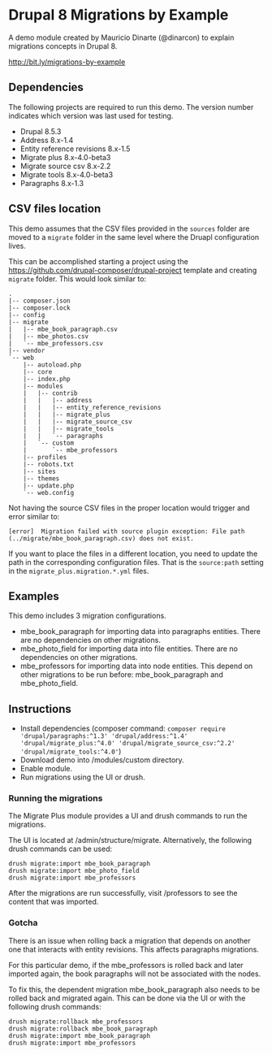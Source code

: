 # Drupal 8 Migrations by Example

A demo module created by Mauricio Dinarte (@dinarcon) to explain migrations concepts in Drupal 8.

http://bit.ly/migrations-by-example

## Dependencies

The following projects are required to run this demo. The version number indicates which version was last used for testing.
 
* Drupal 8.5.3
* Address 8.x-1.4
* Entity reference revisions 8.x-1.5
* Migrate plus 8.x-4.0-beta3
* Migrate source csv 8.x-2.2
* Migrate tools 8.x-4.0-beta3
* Paragraphs 8.x-1.3

## CSV files location

This demo assumes that the CSV files provided in the `sources` folder are moved to a `migrate` folder in the same level where the Druapl configuration lives.

This can be accomplished starting a project using the https://github.com/drupal-composer/drupal-project template and creating `migrate` folder. This would look similar to:

```
.
|-- composer.json
|-- composer.lock
|-- config
|-- migrate
|   |-- mbe_book_paragraph.csv
|   |-- mbe_photos.csv
|   `-- mbe_professors.csv
|-- vendor
`-- web
    |-- autoload.php
    |-- core
    |-- index.php
    |-- modules
    |   |-- contrib
    |   |   |-- address
    |   |   |-- entity_reference_revisions
    |   |   |-- migrate_plus
    |   |   |-- migrate_source_csv
    |   |   |-- migrate_tools
    |   |   `-- paragraphs
    |   `-- custom
    |       `-- mbe_professors
    |-- profiles
    |-- robots.txt
    |-- sites
    |-- themes
    |-- update.php
    `-- web.config
``` 

Not having the source CSV files in the proper location would trigger and error similar to:

```
[error]  Migration failed with source plugin exception: File path (../migrate/mbe_book_paragraph.csv) does not exist.
```

If you want to place the files in a different location, you need to update the path in the corresponding configuration files. That is the `source:path` setting in the `migrate_plus.migration.*.yml` files.

## Examples

This demo includes 3 migration configurations.

* mbe_book_paragraph for importing data into paragraphs entities. There are no dependencies on other migrations.
* mbe_photo_field for importing data into file entities. There are no dependencies on other migrations.
* mbe_professors for importing data into node entities. This depend on other migrations to be run before: mbe_book_paragraph and mbe_photo_field.

## Instructions

* Install dependencies (composer command: `composer require 'drupal/paragraphs:^1.3' 'drupal/address:^1.4' 'drupal/migrate_plus:^4.0' 'drupal/migrate_source_csv:^2.2' 'drupal/migrate_tools:^4.0'`)
* Download demo into /modules/custom directory.
* Enable module.
* Run migrations using the UI or drush.

### Running the migrations

The Migrate Plus module provides a UI and drush commands to run the migrations.

The UI is located at /admin/structure/migrate. Alternatively, the following drush commands can be used:

```
drush migrate:import mbe_book_paragraph
drush migrate:import mbe_photo_field
drush migrate:import mbe_professors
```

After the migrations are run successfully, visit /professors to see the content that was imported.

### Gotcha

There is an issue when rolling back a migration that depends on another one that interacts with entity revisions. This affects paragraphs migrations.

For this particular demo, if the mbe_professors is rolled back and later imported again, the book paragraphs will not be associated with the nodes.

To fix this, the dependent migration mbe_book_paragraph also needs to be rolled back and migrated again. This can be done via the UI or with the following drush commands:

```
drush migrate:rollback mbe_professors
drush migrate:rollback mbe_book_paragraph
drush migrate:import mbe_book_paragraph
drush migrate:import mbe_professors
```
